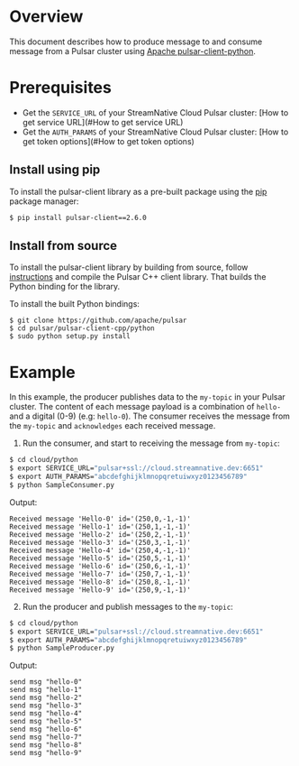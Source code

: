 # Overview

This document describes how to produce message to and consume message from a Pulsar cluster using [Apache pulsar-client-python](https://github.com/apache/pulsar/tree/master/pulsar-client-cpp/python).

# Prerequisites

- Get the `SERVICE_URL` of your StreamNative Cloud Pulsar cluster: [How to get service URL](#How to get service URL)
- Get the `AUTH_PARAMS` of your StreamNative Cloud Pulsar cluster: [How to get token options](#How to get token options)

## Install using pip

To install the pulsar-client library as a pre-built package using the [pip](https://pip.pypa.io/en/stable/) package manager:

```bash
$ pip install pulsar-client==2.6.0
```

## Install from source

To install the pulsar-client library by building from source, follow [instructions](https://pulsar.apache.org/docs/en/client-libraries-cpp#compilation) and compile the Pulsar C++ client library. That builds the Python binding for the library.

To install the built Python bindings:

```shell script
$ git clone https://github.com/apache/pulsar
$ cd pulsar/pulsar-client-cpp/python
$ sudo python setup.py install
```

# Example

In this example, the producer publishes data to the `my-topic` in your Pulsar cluster.
The content of each message payload is a combination of `hello-` and a digital (0-9) (e.g: `hello-0`).
The consumer receives the message from the `my-topic` and `acknowledges` each received message.

1. Run the consumer, and start to receiving the message from `my-topic`:

```bash
$ cd cloud/python
$ export SERVICE_URL="pulsar+ssl://cloud.streamnative.dev:6651"
$ export AUTH_PARAMS="abcdefghijklmnopqretuiwxyz0123456789"
$ python SampleConsumer.py
```

Output:

```text
Received message 'Hello-0' id='(250,0,-1,-1)'
Received message 'Hello-1' id='(250,1,-1,-1)'
Received message 'Hello-2' id='(250,2,-1,-1)'
Received message 'Hello-3' id='(250,3,-1,-1)'
Received message 'Hello-4' id='(250,4,-1,-1)'
Received message 'Hello-5' id='(250,5,-1,-1)'
Received message 'Hello-6' id='(250,6,-1,-1)'
Received message 'Hello-7' id='(250,7,-1,-1)'
Received message 'Hello-8' id='(250,8,-1,-1)'
Received message 'Hello-9' id='(250,9,-1,-1)'
```

2. Run the producer and publish messages to the `my-topic`:

```bash
$ cd cloud/python
$ export SERVICE_URL="pulsar+ssl://cloud.streamnative.dev:6651"
$ export AUTH_PARAMS="abcdefghijklmnopqretuiwxyz0123456789"
$ python SampleProducer.py
```

Output:

```text
send msg "hello-0"
send msg "hello-1"
send msg "hello-2"
send msg "hello-3"
send msg "hello-4"
send msg "hello-5"
send msg "hello-6"
send msg "hello-7"
send msg "hello-8"
send msg "hello-9"
```
